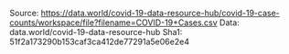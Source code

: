 Source: https://data.world/covid-19-data-resource-hub/covid-19-case-counts/workspace/file?filename=COVID-19+Cases.csv
Data: data.world/covid-19-data-resource-hub
Sha1: 51f2a173290b153caf3ca412de77291a5e06e2e4
